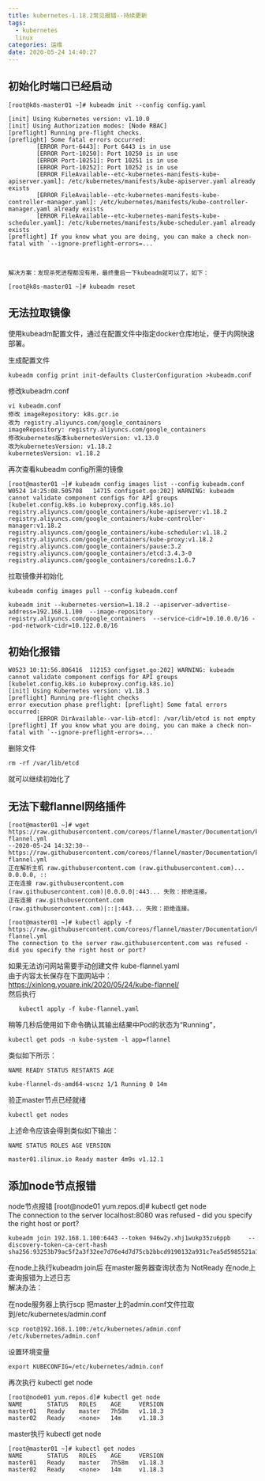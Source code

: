 ```yaml
---
title: kubernetes-1.18.2常见报错--持续更新
tags:
  - kubernetes
  linux
categories: 运维
date: 2020-05-24 14:40:27
---
```

## 初始化时端口已经启动

    [root@k8s-master01 ~]# kubeadm init --config config.yaml

    [init] Using Kubernetes version: v1.10.0
    [init] Using Authorization modes: [Node RBAC]
    [preflight] Running pre-flight checks.
    [preflight] Some fatal errors occurred:
            [ERROR Port-6443]: Port 6443 is in use
            [ERROR Port-10250]: Port 10250 is in use
            [ERROR Port-10251]: Port 10251 is in use
            [ERROR Port-10252]: Port 10252 is in use
            [ERROR FileAvailable--etc-kubernetes-manifests-kube-apiserver.yaml]: /etc/kubernetes/manifests/kube-apiserver.yaml already exists
            [ERROR FileAvailable--etc-kubernetes-manifests-kube-controller-manager.yaml]: /etc/kubernetes/manifests/kube-controller-manager.yaml already exists
            [ERROR FileAvailable--etc-kubernetes-manifests-kube-scheduler.yaml]: /etc/kubernetes/manifests/kube-scheduler.yaml already exists
    [preflight] If you know what you are doing, you can make a check non-fatal with `--ignore-preflight-errors=...`

     

    解决方案：发现杀死进程都没有用，最终重启一下kubeadm就可以了，如下：

    [root@k8s-master01 ~]# kubeadm reset

## 无法拉取镜像

使用kubeadm配置文件，通过在配置文件中指定docker仓库地址，便于内网快速部署。

生成配置文件

    kubeadm config print init-defaults ClusterConfiguration >kubeadm.conf

修改kubeadm.conf

    vi kubeadm.conf
    修改 imageRepository: k8s.gcr.io
    改为 registry.aliyuncs.com/google_containers
    imageRepository: registry.aliyuncs.com/google_containers
    修改kubernetes版本kubernetesVersion: v1.13.0
    改为kubernetesVersion: v1.18.2
    kubernetesVersion: v1.18.2

  
  再次查看kubeadm config所需的镜像

    [root@master01 ~]# kubeadm config images list --config kubeadm.conf
    W0524 14:25:08.505708   14715 configset.go:202] WARNING: kubeadm cannot validate component configs for API groups [kubelet.config.k8s.io kubeproxy.config.k8s.io]
    registry.aliyuncs.com/google_containers/kube-apiserver:v1.18.2
    registry.aliyuncs.com/google_containers/kube-controller-manager:v1.18.2
    registry.aliyuncs.com/google_containers/kube-scheduler:v1.18.2
    registry.aliyuncs.com/google_containers/kube-proxy:v1.18.2
    registry.aliyuncs.com/google_containers/pause:3.2
    registry.aliyuncs.com/google_containers/etcd:3.4.3-0
    registry.aliyuncs.com/google_containers/coredns:1.6.7

拉取镜像并初始化

    kubeadm config images pull --config kubeadm.conf

    kubeadm init --kubernetes-version=1.18.2 --apiserver-advertise-address=192.168.1.100  --image-repository registry.aliyuncs.com/google_containers  --service-cidr=10.10.0.0/16 --pod-network-cidr=10.122.0.0/16  


## 初始化报错

    W0523 10:11:56.806416  112153 configset.go:202] WARNING: kubeadm cannot validate component configs for API groups [kubelet.config.k8s.io kubeproxy.config.k8s.io]
    [init] Using Kubernetes version: v1.18.3
    [preflight] Running pre-flight checks
    error execution phase preflight: [preflight] Some fatal errors occurred:
            [ERROR DirAvailable--var-lib-etcd]: /var/lib/etcd is not empty
    [preflight] If you know what you are doing, you can make a check non-fatal with `--ignore-preflight-errors=...`


删除文件

    rm -rf /var/lib/etcd

就可以继续初始化了

## 无法下载flannel网络插件

    [root@master01 ~]# wget https://raw.githubusercontent.com/coreos/flannel/master/Documentation/kube-flannel.yml
    --2020-05-24 14:32:30--  https://raw.githubusercontent.com/coreos/flannel/master/Documentation/kube-flannel.yml
    正在解析主机 raw.githubusercontent.com (raw.githubusercontent.com)... 0.0.0.0, ::
    正在连接 raw.githubusercontent.com (raw.githubusercontent.com)|0.0.0.0|:443... 失败：拒绝连接。
    正在连接 raw.githubusercontent.com (raw.githubusercontent.com)|::|:443... 失败：拒绝连接。

    [root@master01 ~]# kubectl apply -f https://raw.githubusercontent.com/coreos/flannel/master/Documentation/kube-flannel.yml
    The connection to the server raw.githubusercontent.com was refused - did you specify the right host or port?

  如果无法访问网站需要手动创建文件    kube-flannel.yaml
  <br/>由于内容太长保存在下面网站中：<br/>
    https://xinlong.youare.ink/2020/05/24/kube-flannel/
  <br/>然后执行<br/>

       kubectl apply -f kube-flannel.yaml

  稍等几秒后使用如下命令确认其输出结果中Pod的状态为“Running”，

    kubectl get pods -n kube-system -l app=flannel

  类似如下所示：

    NAME READY STATUS RESTARTS AGE

    kube-flannel-ds-amd64-wscnz 1/1 Running 0 14m

  验正master节点已经就绪

    kubectl get nodes

  上述命令应该会得到类似如下输出：

    NAME STATUS ROLES AGE VERSION

    master01.ilinux.io Ready master 4m9s v1.12.1

## 添加node节点报错

node节点报错
    [root@node01 yum.repos.d]# kubectl get node  
    The connection to the server localhost:8080 was refused - did you specify the right host or port?	

    kubeadm join 192.168.1.100:6443 --token 946w2y.xhj1wukp35zu6ppb     --discovery-token-ca-cert-hash sha256:93253b79ac5f2a3f32ee7d76e4d7d75cb2bbcd9190132a931c7ea5d5985521a1 		

在node上执行kubeadm join后 在master服务器查询状态为 NotReady 在node上查询报错为上述日志
<br/>解决办法：<br/>

在node服务器上执行scp  把master上的admin.conf文件拉取到/etc/kubernetes/admin.conf 			

    scp root@192.168.1.100:/etc/kubernetes/admin.conf /etc/kubernetes/admin.conf 			

设置环境变量

    export KUBECONFIG=/etc/kubernetes/admin.conf 

再次执行 kubectl get node 

    [root@node01 yum.repos.d]# kubectl get node 
    NAME       STATUS   ROLES    AGE     VERSION
    master01   Ready    master   7h58m   v1.18.3
    master02   Ready    <none>   14m     v1.18.3

master执行 kubectl get node 

    [root@master01 ~]# kubectl get nodes
    NAME       STATUS   ROLES    AGE     VERSION
    master01   Ready    master   7h58m   v1.18.3
    master02   Ready    <none>   14m     v1.18.3